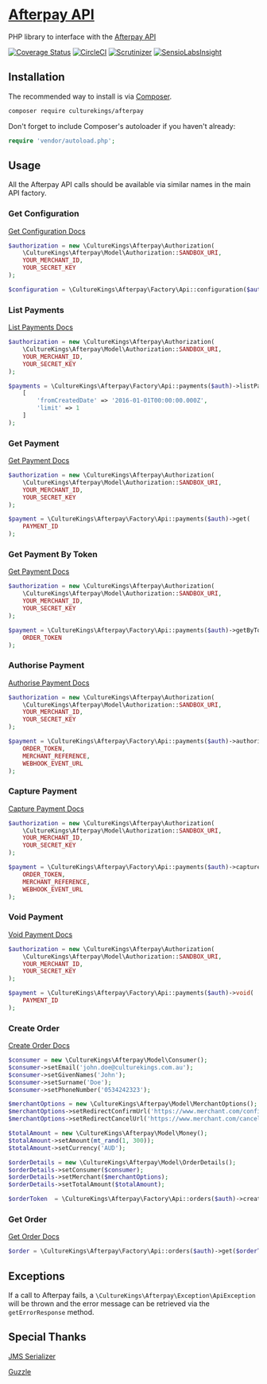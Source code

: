 [Afterpay API](https://culturekings.github.io/afterpay/)
=======================

PHP library to interface with the [Afterpay API](http://docs.afterpay.com.au/) 

[![Coverage Status](https://coveralls.io/repos/github/culturekings/afterpay/badge.svg)](https://coveralls.io/github/culturekings/afterpay)
[![CircleCI](https://img.shields.io/circleci/project/culturekings/afterpay.svg?style=svg)](https://circleci.com/gh/culturekings/afterpay)
[![Scrutinizer](https://scrutinizer-ci.com/g/culturekings/afterpay/badges/quality-score.png?b=master)](https://scrutinizer-ci.com/g/culturekings/afterpay/)
[![SensioLabsInsight](https://img.shields.io/sensiolabs/i/b9b910ea-dc47-4459-a7b1-ff9da76edebd.svg)](https://insight.sensiolabs.com/projects/b9b910ea-dc47-4459-a7b1-ff9da76edebd)

## Installation

The recommended way to install is via [Composer](http://getcomposer.org).


```bash
composer require culturekings/afterpay
```

Don't forget to include Composer's autoloader if you haven't already:

```php
require 'vendor/autoload.php';
```

## Usage

All the Afterpay API calls should be available via similar names in the main API factory.

### Get Configuration

[Get Configuration Docs](http://docs.afterpay.com.au/merchant-api-v1.html#get-configuration)

```php
$authorization = new \CultureKings\Afterpay\Authorization(
    \CultureKings\Afterpay\Model\Authorization::SANDBOX_URI,
    YOUR_MERCHANT_ID,
    YOUR_SECRET_KEY
);

$configuration = \CultureKings\Afterpay\Factory\Api::configuration($authorization)->get()
```

### List Payments

[List Payments Docs](http://docs.afterpay.com.au/merchant-api-v1.html#list-payments)

```php
$authorization = new \CultureKings\Afterpay\Authorization(
    \CultureKings\Afterpay\Model\Authorization::SANDBOX_URI,
    YOUR_MERCHANT_ID,
    YOUR_SECRET_KEY
);

$payments = \CultureKings\Afterpay\Factory\Api::payments($auth)->listPayments(
    [
        'fromCreatedDate' => '2016-01-01T00:00:00.000Z',
        'limit' => 1
    ]
);
```

### Get Payment

[Get Payment Docs](http://docs.afterpay.com.au/merchant-api-v1.html#get-payment)

```php
$authorization = new \CultureKings\Afterpay\Authorization(
    \CultureKings\Afterpay\Model\Authorization::SANDBOX_URI,
    YOUR_MERCHANT_ID,
    YOUR_SECRET_KEY
);

$payment = \CultureKings\Afterpay\Factory\Api::payments($auth)->get(
    PAYMENT_ID
);
```

### Get Payment By Token

[Get Payment Docs](http://docs.afterpay.com.au/merchant-api-v1.html#get-payment)

```php
$authorization = new \CultureKings\Afterpay\Authorization(
    \CultureKings\Afterpay\Model\Authorization::SANDBOX_URI,
    YOUR_MERCHANT_ID,
    YOUR_SECRET_KEY
);

$payment = \CultureKings\Afterpay\Factory\Api::payments($auth)->getByToken(
    ORDER_TOKEN
);
```

### Authorise Payment

[Authorise Payment Docs](http://docs.afterpay.com.au/merchant-api-v1.html#authorise-payment)

```php
$authorization = new \CultureKings\Afterpay\Authorization(
    \CultureKings\Afterpay\Model\Authorization::SANDBOX_URI,
    YOUR_MERCHANT_ID,
    YOUR_SECRET_KEY
);

$payment = \CultureKings\Afterpay\Factory\Api::payments($auth)->authorise(
    ORDER_TOKEN,
    MERCHANT_REFERENCE,
    WEBHOOK_EVENT_URL
);
```

### Capture Payment

[Capture Payment Docs](http://docs.afterpay.com.au/merchant-api-v1.html#direct-capture-payment)

```php
$authorization = new \CultureKings\Afterpay\Authorization(
    \CultureKings\Afterpay\Model\Authorization::SANDBOX_URI,
    YOUR_MERCHANT_ID,
    YOUR_SECRET_KEY
);

$payment = \CultureKings\Afterpay\Factory\Api::payments($auth)->capture(
    ORDER_TOKEN,
    MERCHANT_REFERENCE,
    WEBHOOK_EVENT_URL
);
```

### Void Payment

[Void Payment Docs](http://docs.afterpay.com.au/merchant-api-v1.html#void-payment)

```php
$authorization = new \CultureKings\Afterpay\Authorization(
    \CultureKings\Afterpay\Model\Authorization::SANDBOX_URI,
    YOUR_MERCHANT_ID,
    YOUR_SECRET_KEY
);

$payment = \CultureKings\Afterpay\Factory\Api::payments($auth)->void(
    PAYMENT_ID
);
```

### Create Order

[Create Order Docs](http://docs.afterpay.com.au/merchant-api-v1.html#create-order)

```php
$consumer = new \CultureKings\Afterpay\Model\Consumer();
$consumer->setEmail('john.doe@culturekings.com.au');
$consumer->setGivenNames('John');
$consumer->setSurname('Doe');
$consumer->setPhoneNumber('0534242323');

$merchantOptions = new \CultureKings\Afterpay\Model\MerchantOptions();
$merchantOptions->setRedirectConfirmUrl('https://www.merchant.com/confirm');
$merchantOptions->setRedirectCancelUrl('https://www.merchant.com/cancel');

$totalAmount = new \CultureKings\Afterpay\Model\Money();
$totalAmount->setAmount(mt_rand(1, 300));
$totalAmount->setCurrency('AUD');

$orderDetails = new \CultureKings\Afterpay\Model\OrderDetails();
$orderDetails->setConsumer($consumer);
$orderDetails->setMerchant($merchantOptions);
$orderDetails->setTotalAmount($totalAmount);

$orderToken  = \CultureKings\Afterpay\Factory\Api::orders($auth)->create($orderDetails);
```

### Get Order

[Get Order Docs](http://docs.afterpay.com.au/merchant-api-v1.html#get-order)

```php
$order = \CultureKings\Afterpay\Factory\Api::orders($auth)->get($orderToken->getToken());
```

## Exceptions

If a call to Afterpay fails, a `\CultureKings\Afterpay\Exception\ApiException` will be thrown and the error message can be retrieved via the `getErrorResponse` method.

## Special Thanks

[JMS Serializer](https://github.com/schmittjoh/serializer)

[Guzzle](https://github.com/guzzle/guzzle)

